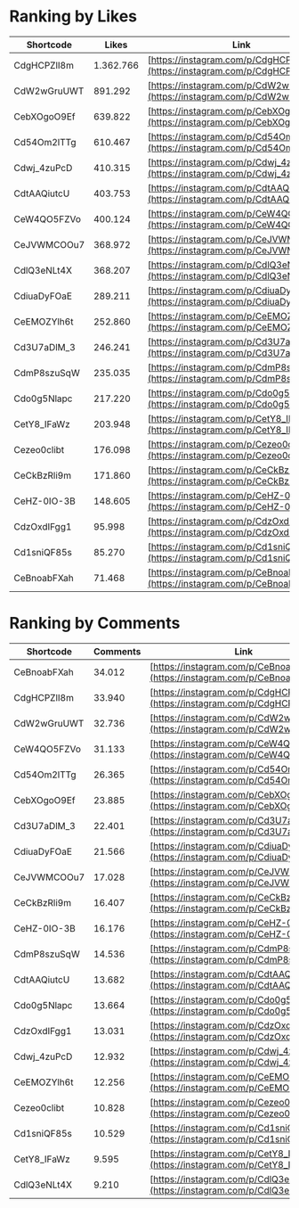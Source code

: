 # Ranking by Likes

| Shortcode   | Likes     | Link |
| ----        | ----      | ---- |
| CdgHCPZlI8m | 1.362.766 | [https://instagram.com/p/CdgHCPZlI8m](https://instagram.com/p/CdgHCPZlI8m0) |
| CdW2wGruUWT | 891.292   | [https://instagram.com/p/CdW2wGruUWT](https://instagram.com/p/CdW2wGruUWT0) |
| CebXOgoO9Ef | 639.822   | [https://instagram.com/p/CebXOgoO9Ef](https://instagram.com/p/CebXOgoO9Ef0) |
| Cd54Om2lTTg | 610.467   | [https://instagram.com/p/Cd54Om2lTTg](https://instagram.com/p/Cd54Om2lTTg0) |
| Cdwj_4zuPcD | 410.315   | [https://instagram.com/p/Cdwj_4zuPcD](https://instagram.com/p/Cdwj_4zuPcD0) |
| CdtAAQiutcU | 403.753   | [https://instagram.com/p/CdtAAQiutcU](https://instagram.com/p/CdtAAQiutcU0) |
| CeW4QO5FZVo | 400.124   | [https://instagram.com/p/CeW4QO5FZVo](https://instagram.com/p/CeW4QO5FZVo0) |
| CeJVWMCOOu7 | 368.972   | [https://instagram.com/p/CeJVWMCOOu7](https://instagram.com/p/CeJVWMCOOu70) |
| CdlQ3eNLt4X | 368.207   | [https://instagram.com/p/CdlQ3eNLt4X](https://instagram.com/p/CdlQ3eNLt4X0) |
| CdiuaDyFOaE | 289.211   | [https://instagram.com/p/CdiuaDyFOaE](https://instagram.com/p/CdiuaDyFOaE0) |
| CeEMOZYlh6t | 252.860   | [https://instagram.com/p/CeEMOZYlh6t](https://instagram.com/p/CeEMOZYlh6t0) |
| Cd3U7aDlM_3 | 246.241   | [https://instagram.com/p/Cd3U7aDlM_3](https://instagram.com/p/Cd3U7aDlM_30) |
| CdmP8szuSqW | 235.035   | [https://instagram.com/p/CdmP8szuSqW](https://instagram.com/p/CdmP8szuSqW0) |
| Cdo0g5Nlapc | 217.220   | [https://instagram.com/p/Cdo0g5Nlapc](https://instagram.com/p/Cdo0g5Nlapc0) |
| CetY8_IFaWz | 203.948   | [https://instagram.com/p/CetY8_IFaWz](https://instagram.com/p/CetY8_IFaWz0) |
| Cezeo0clibt | 176.098   | [https://instagram.com/p/Cezeo0clibt](https://instagram.com/p/Cezeo0clibt0) |
| CeCkBzRli9m | 171.860   | [https://instagram.com/p/CeCkBzRli9m](https://instagram.com/p/CeCkBzRli9m0) |
| CeHZ-0IO-3B | 148.605   | [https://instagram.com/p/CeHZ-0IO-3B](https://instagram.com/p/CeHZ-0IO-3B0) |
| CdzOxdIFgg1 | 95.998    | [https://instagram.com/p/CdzOxdIFgg1](https://instagram.com/p/CdzOxdIFgg10) |
| Cd1sniQF85s | 85.270    | [https://instagram.com/p/Cd1sniQF85s](https://instagram.com/p/Cd1sniQF85s0) |
| CeBnoabFXah | 71.468    | [https://instagram.com/p/CeBnoabFXah](https://instagram.com/p/CeBnoabFXah0) |


# Ranking by Comments

| Shortcode   | Comments | Link |
| ----        | ----     | ---- |
| CeBnoabFXah | 34.012   | [https://instagram.com/p/CeBnoabFXah](https://instagram.com/p/CeBnoabFXah0) |
| CdgHCPZlI8m | 33.940   | [https://instagram.com/p/CdgHCPZlI8m](https://instagram.com/p/CdgHCPZlI8m0) |
| CdW2wGruUWT | 32.736   | [https://instagram.com/p/CdW2wGruUWT](https://instagram.com/p/CdW2wGruUWT0) |
| CeW4QO5FZVo | 31.133   | [https://instagram.com/p/CeW4QO5FZVo](https://instagram.com/p/CeW4QO5FZVo0) |
| Cd54Om2lTTg | 26.365   | [https://instagram.com/p/Cd54Om2lTTg](https://instagram.com/p/Cd54Om2lTTg0) |
| CebXOgoO9Ef | 23.885   | [https://instagram.com/p/CebXOgoO9Ef](https://instagram.com/p/CebXOgoO9Ef0) |
| Cd3U7aDlM_3 | 22.401   | [https://instagram.com/p/Cd3U7aDlM_3](https://instagram.com/p/Cd3U7aDlM_30) |
| CdiuaDyFOaE | 21.566   | [https://instagram.com/p/CdiuaDyFOaE](https://instagram.com/p/CdiuaDyFOaE0) |
| CeJVWMCOOu7 | 17.028   | [https://instagram.com/p/CeJVWMCOOu7](https://instagram.com/p/CeJVWMCOOu70) |
| CeCkBzRli9m | 16.407   | [https://instagram.com/p/CeCkBzRli9m](https://instagram.com/p/CeCkBzRli9m0) |
| CeHZ-0IO-3B | 16.176   | [https://instagram.com/p/CeHZ-0IO-3B](https://instagram.com/p/CeHZ-0IO-3B0) |
| CdmP8szuSqW | 14.536   | [https://instagram.com/p/CdmP8szuSqW](https://instagram.com/p/CdmP8szuSqW0) |
| CdtAAQiutcU | 13.682   | [https://instagram.com/p/CdtAAQiutcU](https://instagram.com/p/CdtAAQiutcU0) |
| Cdo0g5Nlapc | 13.664   | [https://instagram.com/p/Cdo0g5Nlapc](https://instagram.com/p/Cdo0g5Nlapc0) |
| CdzOxdIFgg1 | 13.031   | [https://instagram.com/p/CdzOxdIFgg1](https://instagram.com/p/CdzOxdIFgg10) |
| Cdwj_4zuPcD | 12.932   | [https://instagram.com/p/Cdwj_4zuPcD](https://instagram.com/p/Cdwj_4zuPcD0) |
| CeEMOZYlh6t | 12.256   | [https://instagram.com/p/CeEMOZYlh6t](https://instagram.com/p/CeEMOZYlh6t0) |
| Cezeo0clibt | 10.828   | [https://instagram.com/p/Cezeo0clibt](https://instagram.com/p/Cezeo0clibt0) |
| Cd1sniQF85s | 10.529   | [https://instagram.com/p/Cd1sniQF85s](https://instagram.com/p/Cd1sniQF85s0) |
| CetY8_IFaWz | 9.595    | [https://instagram.com/p/CetY8_IFaWz](https://instagram.com/p/CetY8_IFaWz0) |
| CdlQ3eNLt4X | 9.210    | [https://instagram.com/p/CdlQ3eNLt4X](https://instagram.com/p/CdlQ3eNLt4X0) |
